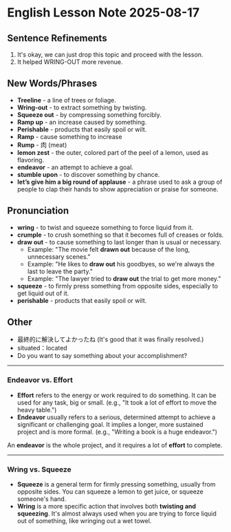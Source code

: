 # English Lesson Note 2025-08-17

## Sentence Refinements

1. It's okay, we can just drop this topic and proceed with the lesson.
2. It helped WRING-OUT more revenue.

## New Words/Phrases

* **Treeline** - a line of trees or foliage.
* **Wring-out** - to extract something by twisting.
* **Squeeze out** - by compressing something forcibly.
* **Ramp up** - an increase caused by something.
* **Perishable** - products that easily spoil or wilt.
* **Ramp** - cause something to increase
* **Rump** - 肉 (meat)
* **lemon zest** - the outer, colored part of the peel of a lemon, used as
  flavoring.
* **endeavor** - an attempt to achieve a goal.
* **stumble upon** - to discover something by chance.
* **let’s give him a big round of applause** - a phrase used to ask a group of
  people to clap their hands to show appreciation or praise for someone.

## Pronunciation

* **wring** - to twist and squeeze something to force liquid from it.
* **crumple** - to crush something so that it becomes full of creases or folds.
* **draw out** - to cause something to last longer than is usual or necessary.
  * Example: "The movie felt **drawn out** because of the long, unnecessary
    scenes."
  * Example: "He likes to **draw out** his goodbyes, so we're always the last
    to leave the party."
  * Example: "The lawyer tried to **draw out** the trial to get more money."
* **squeeze** - to firmly press something from opposite sides, especially to
  get liquid out of it.
* **perishable** - products that easily spoil or wilt.

## Other

* 最終的に解決してよかったね (It's good that it was finally resolved.)
* situated：located
* Do you want to say something about your accomplishment?

---

### Endeavor vs. Effort

* **Effort** refers to the energy or work required to do something. It can be
  used for any task, big or small. (e.g., "It took a lot of effort to move
  the heavy table.")
* **Endeavor** usually refers to a serious, determined attempt to achieve a
  significant or challenging goal. It implies a longer, more sustained
  project and is more formal. (e.g., "Writing a book is a huge endeavor.")

An **endeavor** is the whole project, and it requires a lot of **effort** to
complete.

---

### Wring vs. Squeeze

* **Squeeze** is a general term for firmly pressing something, usually from
  opposite sides. You can squeeze a lemon to get juice, or squeeze someone's
  hand.
* **Wring** is a more specific action that involves both **twisting and
  squeezing**. It's almost always used when you are trying to force liquid out
  of something, like wringing out a wet towel.
